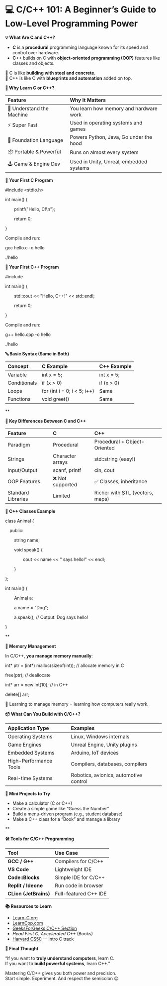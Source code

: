 # **💻 C/C++ 101: A Beginner’s Guide to Low-Level Programming Power**

**💡 What Are C and C++?**

- **C** is a **procedural** programming language known for its speed and control over hardware.
- **C++** builds on C with **object-oriented programming (OOP)** features like classes and objects.

🧠 C is like **building with steel and concrete**.\
🧠 C++ is like C with **blueprints and automation** added on top.

**🚀 Why Learn C or C++?**

|**Feature**|**Why It Matters**|
| :- | :- |
|🧠 Understand the Machine|You learn how memory and hardware work|
|⚡ Super Fast|Used in operating systems and games|
|🧱 Foundation Language|Powers Python, Java, Go under the hood|
|📦 Portable & Powerful|Runs on almost every system|
|🕹️ Game & Engine Dev|Used in Unity, Unreal, embedded systems|

**👋 Your First C Program**

#include <stdio.h>

int main() {

`    `printf("Hello, C!\n");

`    `return 0;

}

Compile and run:

gcc hello.c -o hello

./hello

**👋 Your First C++ Program**

#include <iostream>

int main() {

`    `std::cout << "Hello, C++!" << std::endl;

`    `return 0;

}

Compile and run:

g++ hello.cpp -o hello

./hello

**🔤 Basic Syntax (Same in Both)**

|**Concept**|**C Example**|**C++ Example**|
| :- | :- | :- |
|Variable|int x = 5;|int x = 5;|
|Conditionals|if (x > 0)|if (x > 0)|
|Loops|for (int i = 0; i < 5; i++)|Same|
|Functions|void greet()|Same|

**

**🧠 Key Differences Between C and C++**

|**Feature**|**C**|**C++**|
| :- | :- | :- |
|Paradigm|Procedural|Procedural + Object-Oriented|
|Strings|Character arrays|std::string (easy!)|
|Input/Output|scanf, printf|cin, cout|
|OOP Features|❌ Not supported|✅ Classes, inheritance|
|Standard Libraries|Limited|Richer with STL (vectors, maps)|

**🧱 C++ Classes Example**

class Animal {

`  `public:

`    `string name;

`    `void speak() {

`        `cout << name << " says hello!" << endl;

`    `}

};

int main() {

`    `Animal a;

`    `a.name = "Dog";

`    `a.speak(); // Output: Dog says hello!

}

**

**🔧 Memory Management**

In C/C++, **you manage memory manually**:

int\* ptr = (int\*) malloc(sizeof(int)); // allocate memory in C

free(ptr); // deallocate

int\* arr = new int[10]; // in C++

delete[] arr;

🧠 Learning to manage memory = learning how computers really work.

**📦 What Can You Build with C/C++?**

|**Application Type**|**Examples**|
| :- | :- |
|Operating Systems|Linux, Windows internals|
|Game Engines|Unreal Engine, Unity plugins|
|Embedded Systems|Arduino, IoT devices|
|High-Performance Tools|Compilers, databases, compilers|
|Real-time Systems|Robotics, avionics, automotive control|

**🧪 Mini Projects to Try**

- Make a calculator (C or C++)
- Create a simple game like “Guess the Number”
- Build a menu-driven program (e.g., student database)
- Make a C++ class for a “Book” and manage a library

**

**🛠 Tools for C/C++ Programming**

|**Tool**|**Use Case**|
| :- | :- |
|**GCC / G++**|Compilers for C/C++|
|**VS Code**|Lightweight IDE|
|**Code::Blocks**|Simple IDE for C/C++|
|**Replit / Ideone**|Run code in browser|
|**CLion (JetBrains)**|Full-featured C++ IDE|

**📚 Resources to Learn**

- [Learn-C.org](https://www.learn-c.org/)
- [LearnCpp.com](https://www.learncpp.com/)
- [GeeksForGeeks C/C++ Section](https://geeksforgeeks.org/)
- *Head First C*, *Accelerated C++* (Books)
- [Harvard CS50](https://cs50.harvard.edu/) — Intro C track

**💬 Final Thought**

“If you want to **truly understand computers**, learn C.\
If you want to **build powerful systems**, learn C++.”

Mastering C/C++ gives you both power and precision.\
Start simple. Experiment. And respect the semicolon 😉



